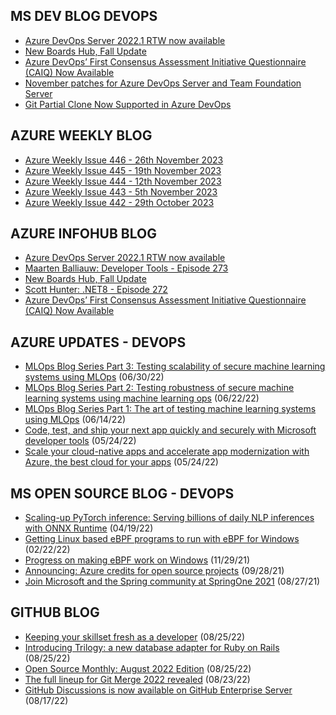 ## MS DEV BLOG DEVOPS 

<!-- DEVBLOGDEVOPS:START -->
- [Azure DevOps Server 2022.1 RTW now available](https://devblogs.microsoft.com/devops/azure-devops-server-2022-1-rtw-now-available/)
- [New Boards Hub, Fall Update](https://devblogs.microsoft.com/devops/new-boards-hub-fall-update/)
- [Azure DevOps’ First Consensus Assessment Initiative Questionnaire (CAIQ) Now Available](https://devblogs.microsoft.com/devops/azure-devops-first-consensus-assessment-initiative-questionnaire-caiq-now-available/)
- [November patches for Azure DevOps Server and Team Foundation Server](https://devblogs.microsoft.com/devops/november-patches-for-azure-devops-server-and-team-foundation-server/)
- [Git Partial Clone Now Supported in Azure DevOps](https://devblogs.microsoft.com/devops/git-partial-clone-now-supported-in-azure-devops/)
<!-- DEVBLOGDEVOPS:END -->


## AZURE WEEKLY BLOG

<!-- AZUREWEEKLY:START -->
- [Azure Weekly Issue 446 - 26th November 2023](https://azureweekly.info/issue-446.html)
- [Azure Weekly Issue 445 - 19th November 2023](https://azureweekly.info/issue-445.html)
- [Azure Weekly Issue 444 - 12th November 2023](https://azureweekly.info/issue-444.html)
- [Azure Weekly Issue 443 - 5th November 2023](https://azureweekly.info/issue-443.html)
- [Azure Weekly Issue 442 - 29th October 2023](https://azureweekly.info/issue-442.html)
<!-- AZUREWEEKLY:END -->

## AZURE INFOHUB BLOG 

<!-- AZUREINFOHUB:START -->
- [Azure DevOps Server 2022.1 RTW now available](https://devblogs.microsoft.com/devops/azure-devops-server-2022-1-rtw-now-available/)
- [Maarten Balliauw: Developer Tools - Episode 273](http://feed.azuredevops.show/maarten-balliauw-developer-tools-episode-273)
- [New Boards Hub, Fall Update](https://devblogs.microsoft.com/devops/new-boards-hub-fall-update/)
- [Scott Hunter: .NET8 - Episode 272](http://feed.azuredevops.show/scott-hunter-net8-episode-272)
- [Azure DevOps’ First Consensus Assessment Initiative Questionnaire &lpar;CAIQ&rpar; Now Available](https://devblogs.microsoft.com/devops/azure-devops-first-consensus-assessment-initiative-questionnaire-caiq-now-available/)
<!-- AZUREINFOHUB:END -->


## AZURE UPDATES - DEVOPS 

<!-- AZUREUPDATES:START -->

 - [MLOps Blog Series Part 3: Testing scalability of secure machine learning systems using MLOps](https://azure.microsoft.com/blog/mlops-blog-series-part-3-testing-scalability-of-secure-machine-learning-systems-using-mlops/) (06/30/22)
 - [MLOps Blog Series Part 2: Testing robustness of secure machine learning systems using machine learning ops](https://azure.microsoft.com/blog/mlops-blog-series-part-2-testing-robustness-of-secure-machine-learning-systems-using-machine-learning-ops/) (06/22/22)
 - [MLOps Blog Series Part 1: The art of testing machine learning systems using MLOps](https://azure.microsoft.com/blog/mlops-blog-series-part-1-the-art-of-testing-machine-learning-systems-using-mlops/) (06/14/22)
 - [Code, test, and ship your next app quickly and securely with Microsoft developer tools](https://azure.microsoft.com/blog/code-test-and-ship-your-next-app-quickly-and-securely-with-microsoft-developer-tools/) (05/24/22)
 - [Scale your cloud-native apps and accelerate app modernization with Azure, the best cloud for your apps](https://azure.microsoft.com/blog/scale-your-cloudnative-apps-and-accelerate-app-modernization-with-azure-the-best-cloud-for-your-apps/) (05/24/22)
<!-- AZUREUPDATES:END -->


## MS OPEN SOURCE BLOG - DEVOPS 

<!-- MSOPENSOURCEBLOG:START -->

 - [Scaling-up PyTorch inference: Serving billions of daily NLP inferences with ONNX Runtime](https://cloudblogs.microsoft.com/opensource/2022/04/19/scaling-up-pytorch-inference-serving-billions-of-daily-nlp-inferences-with-onnx-runtime/) (04/19/22)
 - [Getting Linux based eBPF programs to run with eBPF for Windows](https://cloudblogs.microsoft.com/opensource/2022/02/22/getting-linux-based-ebpf-programs-to-run-with-ebpf-for-windows/) (02/22/22)
 - [Progress on making eBPF work on Windows](https://cloudblogs.microsoft.com/opensource/2021/11/29/progress-on-making-ebpf-work-on-windows/) (11/29/21)
 - [Announcing: Azure credits for open source projects](https://cloudblogs.microsoft.com/opensource/2021/09/28/announcing-azure-credits-for-open-source-projects/) (09/28/21)
 - [Join Microsoft and the Spring community at SpringOne 2021](https://cloudblogs.microsoft.com/opensource/2021/08/27/join-microsoft-and-the-spring-community-at-springone-2021/) (08/27/21)
<!-- MSOPENSOURCEBLOG:END -->


## GITHUB BLOG


<!-- GITHUB:START -->

 - [Keeping your skillset fresh as a developer](https://github.blog/2022-08-25-keeping-your-skillset-fresh-as-a-developer/) (08/25/22)
 - [Introducing Trilogy: a new database adapter for Ruby on Rails](https://github.blog/2022-08-25-introducing-trilogy-a-new-database-adapter-for-ruby-on-rails/) (08/25/22)
 - [Open Source Monthly: August 2022 Edition](https://github.blog/2022-08-25-open-source-monthly-august-2022-edition/) (08/25/22)
 - [The full lineup for Git Merge 2022 revealed](https://github.blog/2022-08-23-the-full-lineup-for-git-merge-2022-revealed/) (08/23/22)
 - [GitHub Discussions is now available on GitHub Enterprise Server](https://github.blog/2022-08-17-github-discussions-is-now-available-on-github-enterprise-server/) (08/17/22)
<!-- GITHUB:END -->
